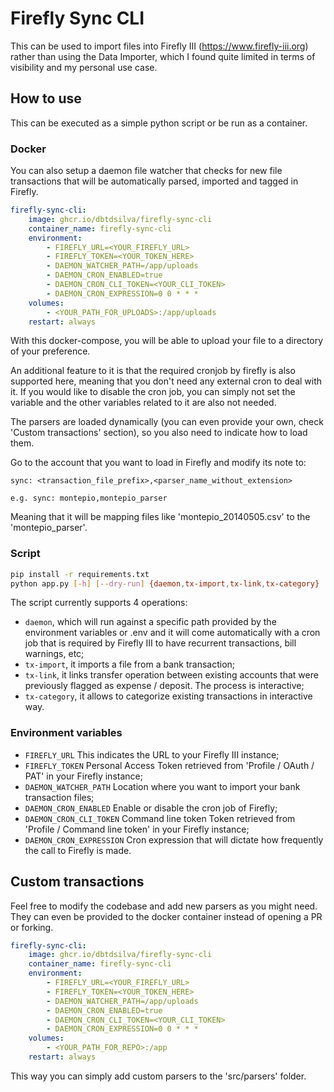 # Firefly Sync CLI

This can be used to import files into Firefly III (https://www.firefly-iii.org) rather than using the Data Importer, which I found quite limited in terms of visibility and my personal use case.

## How to use

This can be executed as a simple python script or be run as a container.

### Docker

You can also setup a daemon file watcher that checks for new file transactions that will be automatically parsed, imported and tagged in Firefly.

```yaml
firefly-sync-cli:
    image: ghcr.io/dbtdsilva/firefly-sync-cli
    container_name: firefly-sync-cli
    environment:
        - FIREFLY_URL=<YOUR_FIREFLY_URL>
        - FIREFLY_TOKEN=<YOUR_TOKEN_HERE>
        - DAEMON_WATCHER_PATH=/app/uploads
        - DAEMON_CRON_ENABLED=true
        - DAEMON_CRON_CLI_TOKEN=<YOUR_CLI_TOKEN>
        - DAEMON_CRON_EXPRESSION=0 0 * * *
    volumes:
        - <YOUR_PATH_FOR_UPLOADS>:/app/uploads
    restart: always
```

With this docker-compose, you will be able to upload your file to a directory of your preference. 

An additional feature to it is that the required cronjob by firefly is also supported here, meaning that you don't need any external cron to deal with it. If you would like to disable the cron job, you can simply not set the variable and the other variables related to it are also not needed.

The parsers are loaded dynamically (you can even provide your own, check 'Custom transactions' section), so you also need to indicate how to load them.

Go to the account that you want to load in Firefly and modify its note to:

```
sync: <transaction_file_prefix>,<parser_name_without_extension>

e.g. sync: montepio,montepio_parser
```

Meaning that it will be mapping files like 'montepio_20140505.csv' to the 'montepio_parser'.

### Script

```bash
pip install -r requirements.txt
python app.py [-h] [--dry-run] {daemon,tx-import,tx-link,tx-category}
```

The script currently supports 4 operations:
- `daemon`, which will run against a specific path provided by the environment variables or .env and it will come automatically with a cron job that is required by Firefly III to have recurrent transactions, bill warnings, etc;
- `tx-import`, it imports a file from a bank transaction;
- `tx-link`, it links transfer operation between existing accounts that were previously flagged as expense / deposit. The process is interactive;
- `tx-category`, it allows to categorize existing transactions in interactive way.

### Environment variables

- `FIREFLY_URL` This indicates the URL to your Firefly III instance;
- `FIREFLY_TOKEN` Personal Access Token retrieved from 'Profile / OAuth / PAT' in your Firefly instance;
- `DAEMON_WATCHER_PATH` Location where you want to import your bank transaction files;
- `DAEMON_CRON_ENABLED` Enable or disable the cron job of Firefly;
- `DAEMON_CRON_CLI_TOKEN` Command line token Token retrieved from 'Profile / Command line token' in your Firefly instance;
- `DAEMON_CRON_EXPRESSION` Cron expression that will dictate how frequently the call to Firefly is made.

## Custom transactions

Feel free to modify the codebase and add new parsers as you might need.
They can even be provided to the docker container instead of opening a PR or forking.

```yaml
firefly-sync-cli:
    image: ghcr.io/dbtdsilva/firefly-sync-cli
    container_name: firefly-sync-cli
    environment:
        - FIREFLY_URL=<YOUR_FIREFLY_URL>
        - FIREFLY_TOKEN=<YOUR_TOKEN_HERE>
        - DAEMON_WATCHER_PATH=/app/uploads
        - DAEMON_CRON_ENABLED=true
        - DAEMON_CRON_CLI_TOKEN=<YOUR_CLI_TOKEN>
        - DAEMON_CRON_EXPRESSION=0 0 * * *
    volumes:
        - <YOUR_PATH_FOR_REPO>:/app
    restart: always
```

This way you can simply add custom parsers to the 'src/parsers' folder.


